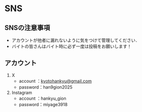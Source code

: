 # SNS

## SNSの注意事項
- アカウントが他者に漏れないように気をつけて管理してください．
- バイトの皆さんはバイト時に必ず一度は投稿をお願いします！

## アカウント
1. X
   - account ：kyotohankyu@gmail.com
   - password：han9gion2025
2. Instagram
   - account ：hankyu_gion
   - password：miyage3918
  
